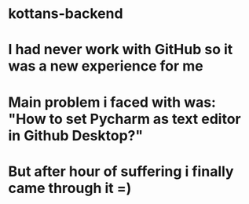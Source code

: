 # kottans-backend
# I had never work with GitHub so it was a new experience for me
# Main problem i faced with was: "How to set Pycharm as text editor in Github Desktop?"
# But after hour of suffering i finally came through it =)